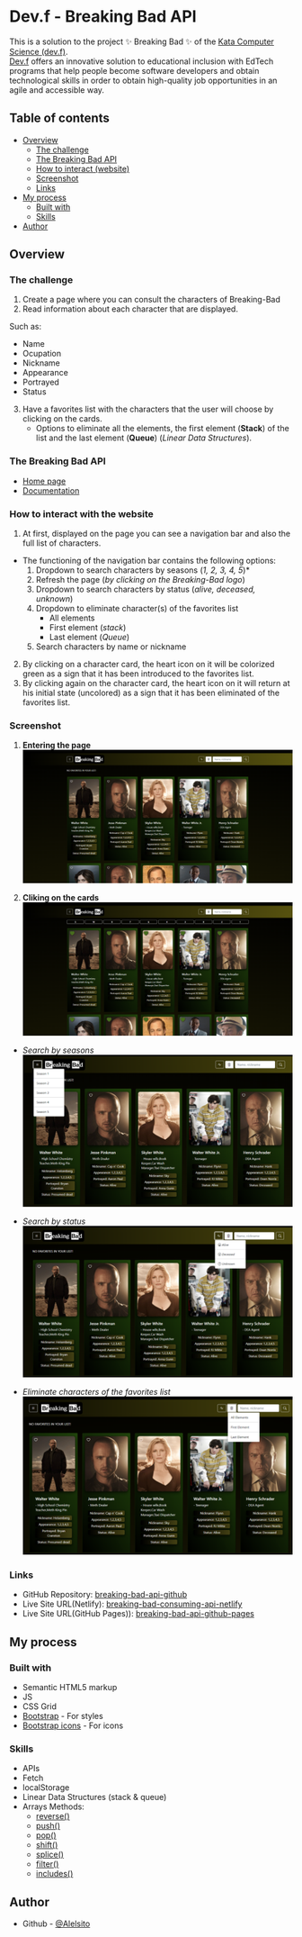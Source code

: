 # Dev.f - Breaking Bad API

This is a solution to the project ✨ Breaking Bad ✨ of the [Kata Computer Science (dev.f)](https://www.devf.la/master/encoding/mx).\
[Dev.f](https://www.devf.la/) offers an innovative solution to educational inclusion with EdTech programs that help people become software developers and obtain technological skills in order to obtain high-quality job opportunities in an agile and accessible way.

## Table of contents

- [Overview](#overview)
  - [The challenge](#the-challenge)
  - [The Breaking Bad API](#the-breaking-bad-api)
  - [How to interact (website)](#how-to-interact-with-the-website)
  - [Screenshot](#screenshot)
  - [Links](#links)
- [My process](#my-process)
  - [Built with](#built-with)
  - [Skills](#skills)
- [Author](#author)

## Overview

### The challenge

1. Create a page where you can consult the characters of Breaking-Bad
2. Read information about each character that are displayed.

Such as:
- Name
- Ocupation
- Nickname
- Appearance
- Portrayed
- Status

3. Have a favorites list with the characters that the user will choose by clicking on the cards.
    - Options to eliminate all the elements, the first element (**Stack**) of the list and the last element (**Queue**) (*Linear Data Structures*).

### The Breaking Bad API

- [Home page](https://breakingbadapi.com/)
- [Documentation](https://breakingbadapi.com/documentation)

### How to interact with the website

1. At first, displayed on the page you can see a navigation bar and also the full list of characters.

- The functioning of the navigation bar contains the following options:
    1. Dropdown to search characters by seasons (*1, 2, 3, 4, 5*)*
    2. Refresh the page (*by clicking on the Breaking-Bad logo*)
    3. Dropdown to search characters by status (*alive, deceased, unknown*)
    4. Dropdown to eliminate character(s) of the favorites list
        * All elements
        * First element (*stack*)
        * Last element (*Queue*)
    5. Search characters by name or nickname

2. By clicking on a character card, the heart icon on it will be colorized green as a sign that it has been introduced to the favorites list.
3. By clicking again on the character card, the heart icon on it will return at his initial state (uncolored) as a sign that it has been eliminated of the favorites list.

### Screenshot

1. **Entering the page**
![](./assets/screenshots/Breaking-Bad-first-page.png)

2. **Cliking on the cards**
![](./assets/screenshots/Breaking-Bad-favorites-list.png)

- *Search by seasons*
![](./assets/screenshots/Breaking-Bad-search-by-seasons.png)

- *Search by status*
![](./assets/screenshots/Breaking-Bad-search-by-status.png)

- *Eliminate characters of the favorites list*
![](./assets/screenshots/Breaking-Bad-eliminate-characters-favorites-list.png)

### Links

- GitHub Repository: [breaking-bad-api-github](https://github.com/Alelsito/breaking-bad-api)
- Live Site URL(Netlify): [breaking-bad-consuming-api-netlify](https://breaking-bad-consuming-api.netlify.app/)
- Live Site URL(GitHub Pages)): [breaking-bad-api-github-pages](https://alelsito.github.io/breaking-bad-api/)

## My process

### Built with

- Semantic HTML5 markup
- JS
- CSS Grid
- [Bootstrap](https://getbootstrap.com/) - For styles
- [Bootstrap icons](https://icons.getbootstrap.com/) - For icons

### Skills

- APIs
- Fetch
- localStorage
- Linear Data Structures (stack & queue)
- Arrays Methods:
    * [reverse()](https://developer.mozilla.org/es/docs/Web/JavaScript/Reference/Global_Objects/Array/reverse)
    * [push()](https://developer.mozilla.org/es/docs/Web/JavaScript/Reference/Global_Objects/Array/push)
    * [pop()](https://developer.mozilla.org/es/docs/Web/JavaScript/Reference/Global_Objects/Array/pop)
    * [shift()](https://developer.mozilla.org/es/docs/Web/JavaScript/Reference/Global_Objects/Array/shift)
    * [splice()](https://developer.mozilla.org/es/docs/Web/JavaScript/Reference/Global_Objects/Array/splice)
    * [filter()](https://developer.mozilla.org/es/docs/Web/JavaScript/Reference/Global_Objects/Array/filter)
    * [includes()](https://developer.mozilla.org/es/docs/Web/JavaScript/Reference/Global_Objects/Array/includes)

## Author

- Github - [@Alelsito](https://github.com/Alelsito)
